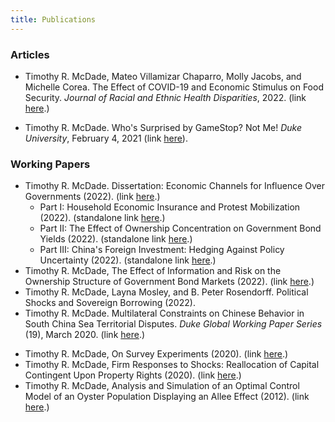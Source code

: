 ```yaml
---
title: Publications
---
```


### Articles

  - Timothy R. McDade,  Mateo Villamizar Chaparro, Molly Jacobs, and Michelle Corea. The Effect of COVID-19 and Economic Stimulus on Food Security. *Journal of Racial and Ethnic Health Disparities*, 2022. (link <a href="assets/papers/Jacobs_et_al_Food_Security_and_Covid_2022.pdf">here</a>.)

  <!-- - Timothy R. McDade. What Can Insurance Tell Us About the Capitol Mob? *Foreign Policy*, January 21, 2021 (link [here](https://foreignpolicy.com/2021/01/21/what-can-insurance-tell-us-about-the-capitol-mob/)). -->

  - Timothy R. McDade. Who's Surprised by GameStop? Not Me! *Duke University*, February 4, 2021 (link [here](https://medium.com/dukeuniversity/whos-surprised-by-gamestop-not-me-741bbc1d92cf)).


### Working Papers

  - Timothy R. McDade. Dissertation: Economic Channels for Influence Over Governments (2022). (link <a href="assets/papers/McDade_Economic_Channels_for_Influence_Over_Goverments_2022.pdf">here</a>.)
    - Part I: Household Economic Insurance and Protest Mobilization (2022). (standalone link <a href="assets/papers/McDade_Econ_and_Protests_20220406.pdf">here</a>.)
    - Part II: The Effect of Ownership Concentration on Government Bond Yields (2022). (standalone link <a href="assets/papers/McDade_Bonds_20220409.pdf">here</a>.)
    - Part III: China's Foreign Investment: Hedging Against Policy Uncertainty (2022). (standalone link <a href="assets/papers/McDade_RAI_20220406.pdf">here</a>.)
  - Timothy R. McDade, The Effect of Information and Risk on the Ownership Structure of Government Bond Markets (2022). (link <a href="assets/papers/McDade_Information_and_Bond_Ownership_Structure_20220131.pdf">here</a>.)
  - Timothy R. McDade, Layna Mosley, and B. Peter Rosendorff. Political Shocks and Sovereign Borrowing (2022).
  - Timothy R. McDade. Multilateral Constraints on Chinese Behavior in South China Sea Territorial Disputes. *Duke Global Working Paper Series* (19), March 2020. (link <a href="assets/papers/McDade_Multilateral_Constraints_on_China_SCS_20200312.pdf">here</a>.)
  <!-- (link [here](https://ssrn.com/abstract=3552183) or [here](http://dx.doi.org/10.2139/ssrn.3552183)). -->
  - Timothy R. McDade, On Survey Experiments (2020). (link <a href="assets/papers/McDade_Survey_Experiments_20200608.pdf">here</a>.)
  - Timothy R. McDade, Firm Responses to Shocks: Reallocation of Capital Contingent Upon Property Rights (2020). (link <a href="assets/papers/McDade_Firm_Capital_Reallocation_and_Property_Rights_20200430.pdf">here</a>.)
  - Timothy R. McDade, Analysis and Simulation of an Optimal Control Model of an Oyster Population Displaying an Allee Effect (2012). (link <a href="assets/papers/McDade_Optimal_Control_Oyster_Population_2012.pdf">here</a>.)
